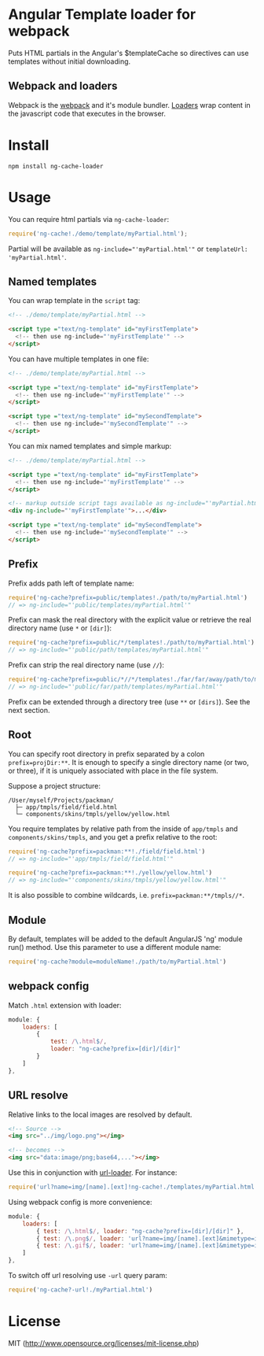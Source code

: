 # Angular Template loader for webpack

Puts HTML partials in the Angular's $templateCache so directives can use templates without initial downloading.

## Webpack and loaders

Webpack is the [webpack](http://webpack.github.io/) and it's module bundler. [Loaders](http://webpack.github.io/docs/using-loaders.html) wrap content in the javascript code that executes in the browser. 

# Install

`npm install ng-cache-loader`

# Usage

You can require html partials via `ng-cache-loader`:

``` javascript
require('ng-cache!./demo/template/myPartial.html');
```

Partial will be available as `ng-include="'myPartial.html'"`
or `templateUrl: 'myPartial.html'`.

## Named templates

You can wrap template in the `script` tag:

``` html
<!-- ./demo/template/myPartial.html -->

<script type ="text/ng-template" id="myFirstTemplate">
  <!-- then use ng-include="'myFirstTemplate'" -->
</script>
```

You can have multiple templates in one file:

``` html
<!-- ./demo/template/myPartial.html -->

<script type ="text/ng-template" id="myFirstTemplate">
  <!-- then use ng-include="'myFirstTemplate'" -->
</script>

<script type ="text/ng-template" id="mySecondTemplate">
  <!-- then use ng-include="'mySecondTemplate'" -->
</script>
```

You can mix named templates and simple markup:

``` html
<!-- ./demo/template/myPartial.html -->

<script type ="text/ng-template" id="myFirstTemplate">
  <!-- then use ng-include="'myFirstTemplate'" -->
</script>

<!-- markup outside script tags available as ng-include="'myPartial.html'" -->
<div ng-include="'myFirstTemplate'">...</div>

<script type ="text/ng-template" id="mySecondTemplate">
  <!-- then use ng-include="'mySecondTemplate'" -->
</script>
```

## Prefix

Prefix adds path left of template name:

``` javascript
require('ng-cache?prefix=public/templates!./path/to/myPartial.html')
// => ng-include="'public/templates/myPartial.html'"
```

Prefix can mask the real directory with the explicit value
or retrieve the real directory name (use `*` or `[dir]`):

``` javascript
require('ng-cache?prefix=public/*/templates!./path/to/myPartial.html')
// => ng-include="'public/path/templates/myPartial.html'" 
```

Prefix can strip the real directory name (use `//`):

``` javascript
require('ng-cache?prefix=public/*//*/templates!./far/far/away/path/to/myPartial.html')
// => ng-include="'public/far/path/templates/myPartial.html'" 
```

Prefix can be extended through a directory tree (use `**` or `[dirs]`). See the next section.

## Root

You can specify root directory in prefix separated by a colon `prefix=projDir:**`. It is enough to specify a single directory name (or two, or three), if it is uniquely associated with place in the file system.

Suppose a project structure:

```
/User/myself/Projects/packman/
  ├─ app/tmpls/field/field.html
  └─ components/skins/tmpls/yellow/yellow.html
```

You require templates by relative path from the inside of `app/tmpls` and `components/skins/tmpls`,
and you get a prefix relative to the root:

``` javascript
require('ng-cache?prefix=packman:**!./field/field.html')
// => ng-include="'app/tmpls/field/field.html'"

require('ng-cache?prefix=packman:**!./yellow/yellow.html')
// => ng-include="'components/skins/tmpls/yellow/yellow.html'"
```

It is also possible to combine wildcards, i.e. `prefix=packman:**/tmpls//*`.


## Module

By default, templates will be added to the default AngularJS 'ng' module run() method. 
Use this parameter to use a different module name:

``` javascript
require('ng-cache?module=moduleName!./path/to/myPartial.html')
```

## webpack config

Match `.html` extension with loader:

``` javascript
module: {
    loaders: [
        {
            test: /\.html$/,
            loader: "ng-cache?prefix=[dir]/[dir]"
        }
    ]
},
```

## URL resolve

Relative links to the local images are resolved by default. 

``` html
<!-- Source -->
<img src="../img/logo.png"></img>

<!-- becomes -->
<img src="data:image/png;base64,..."></img>
```

Use this in conjunction with [url-loader](https://github.com/webpack/url-loader). For instance:

``` javascript
require('url?name=img/[name].[ext]!ng-cache!./templates/myPartial.html')
```

Using webpack config is more convenience:

``` javascript
module: {
    loaders: [
        { test: /\.html$/, loader: "ng-cache?prefix=[dir]/[dir]" },
        { test: /\.png$/, loader: 'url?name=img/[name].[ext]&mimetype=image/png' },
        { test: /\.gif$/, loader: 'url?name=img/[name].[ext]&mimetype=image/gif' }
    ]
},
```

To switch off url resolving use `-url` query param:

``` javascript
require('ng-cache?-url!./myPartial.html')
```

# License

MIT (http://www.opensource.org/licenses/mit-license.php)
